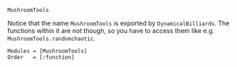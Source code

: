 ```@docs
MushroomTools
```
Notice that the name `MushroomTools` is exported by `DynamicalBilliards`. The functions
within it are not though, so you have to access them like e.g.
`MushroomTools.randomchaotic`.
```@autodocs
Modules = [MushroomTools]
Order   = [:function]
```
